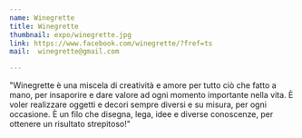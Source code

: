```yaml
---
name: Winegrette
title: Winegrette
thumbnail: expo/winegrette.jpg
link: https://www.facebook.com/winegrette/?fref=ts
mail:  winegrette@gmail.com

---
```


"Winegrette è una miscela di creatività e amore per tutto ciò che fatto a mano, per insaporire e dare valore ad ogni momento importante nella vita. È voler realizzare oggetti e decori sempre diversi e su misura, per ogni occasione. È un filo che disegna, lega, idee e diverse conoscenze, per ottenere un risultato strepitoso!"


